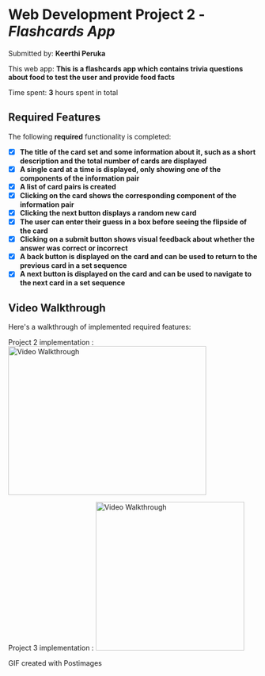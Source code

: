 # Web Development Project 2 - *Flashcards App*

Submitted by: **Keerthi Peruka**

This web app: **This is a flashcards app which contains trivia questions about food to test the user and provide food facts**

Time spent: **3** hours spent in total

## Required Features

The following **required** functionality is completed:

- [x] **The title of the card set and some information about it, such as a short description and the total number of cards are displayed**
- [x] **A single card at a time is displayed, only showing one of the components of the information pair**
- [x] **A list of card pairs is created**
- [x] **Clicking on the card shows the corresponding component of the information pair**
- [x] **Clicking the next button displays a random new card**
- [x] **The user can enter their guess in a box before seeing the flipside of the card**
- [x] **Clicking on a submit button shows visual feedback about whether the answer was correct or incorrect**
- [x] **A back button is displayed on the card and can be used to return to the previous card in a set sequence**
- [x] **A next button is displayed on the card and can be used to navigate to the next card in a set sequence**

## Video Walkthrough


Here's a walkthrough of implemented required features:

Project 2 implementation : 
<img src="https://i.postimg.cc/T1JLLcjg/Flashcards.gif" title="Video Walkthrough" height= "300" width="400" alt="Video Walkthrough" />

Project 3 implementation : 
<img src="https://i.postimg.cc/Kzh2RRpZ/Food-Trivia-Flashcards.gif" title="Video Walkthrough" height= "300" width="300" alt="Video Walkthrough" />

GIF created with Postimages
